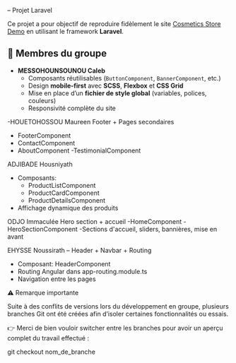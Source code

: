  – Projet Laravel

Ce projet a pour objectif de reproduire fidèlement le site [Cosmetics Store Demo](https://websitedemos.net/cosmetics-store-02/) en utilisant le framework **Laravel**.

## 👥 Membres du groupe

- **MESSOHOUNSOUNOU Caleb**
  - Composants réutilisables (`ButtonComponent`, `BannerComponent`, etc.)
  - Design **mobile-first** avec **SCSS**, **Flexbox** et **CSS Grid**
  - Mise en place d’un **fichier de style global** (variables, polices, couleurs)
  - Responsivité complète du site
 

-HOUETOHOSSOU Maureen 
 Footer + Pages secondaires
  - FooterComponent
  - ContactComponent
  - AboutComponent
  -TestimonialComponent

ADJIBADE Housniyath 

- Composants:
  - ProductListComponent
  - ProductCardComponent
  - ProductDetailsComponent
- Affichage dynamique des produits

ODJO Immaculée 
Hero section + accueil
-HomeComponent
-HeroSectionComponent
-Sections d'accueil, sliders, bannières, mise en avant

EHYSSE Noussirath 
– Header + Navbar + Routing
- Composant: HeaderComponent
- Routing Angular dans app-routing.module.ts
- Navigation entre les pages

⚠️ Remarque importante

Suite à des conflits de versions lors du développement en groupe, plusieurs branches Git ont été créées afin d’isoler certaines fonctionnalités ou essais.

👉 Merci de bien vouloir switcher entre les branches pour avoir un aperçu complet du travail effectué :

git checkout nom_de_branche

